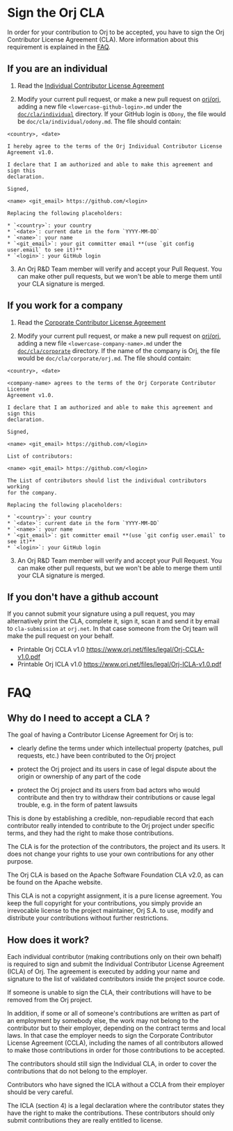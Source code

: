 # Sign the Orj CLA

In order for your contribution to Orj to be accepted, you have to sign the
Orj Contributor License Agreement (CLA). More information about this
requirement is explained in the [FAQ](#faq).

## If you are an individual

1.  Read the [Individual Contributor License Agreement](icla-1.0.md)

2.  Modify your current pull request, or make a new pull request on
    [orj/orj](https://github.com/orj/orj), adding a new file
    `<lowercase-github-login>.md` under the [`doc/cla/individual`](individual/) directory.
    If your GitHub login is `ODony`, the file would be
    `doc/cla/individual/odony.md`. The file should contain:

```
<country>, <date>

I hereby agree to the terms of the Orj Individual Contributor License
Agreement v1.0.

I declare that I am authorized and able to make this agreement and sign this
declaration.

Signed,

<name> <git_email> https://github.com/<login>
```

    Replacing the following placeholders:

    * `<country>`: your country
    * `<date>`: current date in the form `YYYY-MM-DD`
    * `<name>`: your name
    * `<git_email>`: your git committer email **(use `git config user.email` to see it)**
    * `<login>`: your GitHub login

3. An Orj R&D Team member will verify and accept your Pull Request. You can
make other pull requests, but we won't be able to merge them until your CLA
signature is merged.

## If you work for a company

1.  Read the [Corporate Contributor License Agreement](ccla-1.0.md)

2.  Modify your current pull request, or make a new pull request on
    [orj/orj](/orj/orj), adding a new file `<lowercase-company-name>.md`
    under the [`doc/cla/corporate`](corporate/) directory.
    If the name of the company is Orj, the file would be
    `doc/cla/corporate/orj.md`. The file should contain:

```
<country>, <date>

<company-name> agrees to the terms of the Orj Corporate Contributor License
Agreement v1.0.

I declare that I am authorized and able to make this agreement and sign this
declaration.

Signed,

<name> <git_email> https://github.com/<login>

List of contributors:

<name> <git_email> https://github.com/<login>
```

    The List of contributors should list the individual contributors working
    for the company.

    Replacing the following placeholders:

    * `<country>`: your country
    * `<date>`: current date in the form `YYYY-MM-DD`
    * `<name>`: your name
    * `<git_email>`: git committer email **(use `git config user.email` to see it)**
    * `<login>`: your GitHub login

3. An Orj R&D Team member will verify and accept your Pull Request. You can
make other pull requests, but we won't be able to merge them until your CLA
signature is merged.

## If you don't have a github account

If you cannot submit your signature using a pull request, you may alternatively
print the CLA, complete it, sign it, scan it and send it by email to
`cla-submission` `at` `orj.net`.  In that case someone from the Orj team will
make the pull request on your behalf.

* Printable Orj CCLA v1.0 https://www.orj.net/files/legal/Orj-CCLA-v1.0.pdf
* Printable Orj ICLA v1.0 https://www.orj.net/files/legal/Orj-ICLA-v1.0.pdf

# FAQ

## Why do I need to accept a CLA ?

The goal of having a Contributor License Agreement for Orj is to:

* clearly define the terms under which intellectual property (patches, pull
  requests, etc.) have been contributed to the Orj project

* protect the Orj project and its users in case of legal dispute about the
  origin or ownership of any part of the code

* protect the Orj project and its users from bad actors who would contribute
  and then try to withdraw their contributions or cause legal trouble, e.g. in
  the form of patent lawsuits

This is done by establishing a credible, non-repudiable record that each
contributor really intended to contribute to the Orj project under specific
terms, and they had the right to make those contributions.

The CLA is for the protection of the contributors, the project and its users.
It does not change your rights to use your own contributions for any other
purpose.

The Orj CLA is based on the Apache Software Foundation CLA v2.0, as
can be found on the Apache website.

This CLA is not a copyright assignment, it is a pure license agreement. You
keep the full copyright for your contributions, you simply provide an
irrevocable license to the project maintainer, Orj S.A. to use, modify and
distribute your contributions without further restrictions.

## How does it work?

Each individual contributor (making contributions only on their own behalf) is
required to sign and submit the Individual Contributor License Agreement
(ICLA) of Orj.  The agreement is executed by adding your name and
signature to the list of validated contributors inside the project source code.

If someone is unable to sign the CLA, their contributions will have to be
removed from the Orj project.

In addition, if some or all of someone's contributions are written as part of
an employment by somebody else, the work may not belong to the contributor but
to their employer, depending on the contract terms and local laws. In that case
the employer needs to sign the Corporate Contributor License Agreement (CCLA),
including the names of all contributors allowed to make those contributions in
order for those contributions to be accepted.

The contributors should still sign the Individual CLA, in order to cover the
contributions that do not belong to the employer.

Contributors who have signed the ICLA without a CCLA from their employer should
be very careful.

The ICLA (section 4) is a legal declaration where the contributor states they
have the right to make the contributions. These contributors should only
submit contributions they are really entitled to license.

